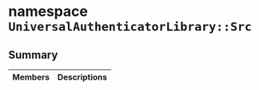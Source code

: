 # namespace `UniversalAuthenticatorLibrary::Src` 

## Summary

 Members                        | Descriptions                                
--------------------------------|---------------------------------------------

